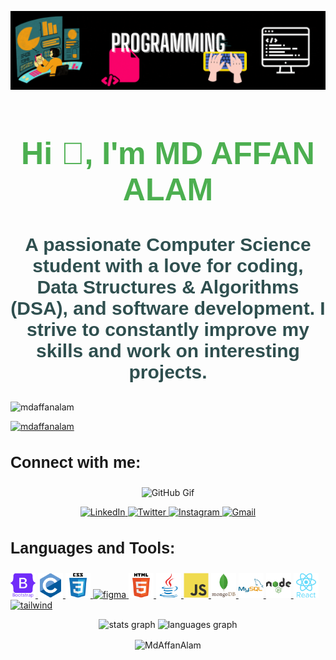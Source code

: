 ![logo](https://github.com/MdAffanAlam/MdAffanAlam/blob/main/BannerNew.gif)

<h1 align="center" style="font-family: 'Arial', sans-serif; font-size: 50px; color: #4CAF50;">Hi 👋, I'm MD AFFAN ALAM</h1>
<h3 align="center" style="font-family: 'Arial', sans-serif; font-size: 30px; color: #2F4F4F;">
  A passionate Computer Science student with a love for coding, Data Structures & Algorithms (DSA), and software development.
  I strive to constantly improve my skills and work on interesting projects.
</h3>

<p align="left"> 
  <img src="https://komarev.com/ghpvc/?username=MdAffanAlam&label=Profile%20views&color=0e75b6&style=flat" alt="mdaffanalam" /> 
</p>

<p align="left"> 
  <a href="https://github.com/ryo-ma/github-profile-trophy">
    <img src="https://github-profile-trophy.vercel.app/?username=mdaffanalam" alt="mdaffanalam" />
  </a> 
</p>

<h3 align="left" style="font-family: 'Arial', sans-serif; font-size: 25px;">Connect with me:</h3>

<p align="center">
  <img src="https://github.com/MdAffanAlam/MdAffanAlam/blob/main/GithubGif.gif?raw=true" alt="GitHub Gif" width="250" height="250"/>
</p>

<p align="center">
  <a href="https://www.linkedin.com/in/mdaffanalam/" target="_blank">
    <img src="https://img.shields.io/static/v1?message=LinkedIn&logo=linkedin&label=&color=0a66c2&logoColor=white&style=for-the-badge" alt="LinkedIn" height="35" />
  </a>
  <a href="https://twitter.com/mdaffanalam" target="_blank">
    <img src="https://img.shields.io/static/v1?message=Twitter&logo=twitter&label=&color=1DA1F2&logoColor=white&style=for-the-badge" alt="Twitter" height="35" />
  </a>
  <a href="https://instagram.com/mdaffanalam" target="_blank">
    <img src="https://img.shields.io/static/v1?message=Instagram&logo=instagram&label=&color=E4405F&logoColor=white&style=for-the-badge" alt="Instagram" height="35" />
  </a>
  <a href="mailto:mdaffanalam@example.com" target="_blank">
    <img src="https://img.shields.io/static/v1?message=Gmail&logo=gmail&label=&color=D14836&logoColor=white&style=for-the-badge" alt="Gmail" height="35" />
  </a>
</p>

<h3 align="left" style="font-family: 'Arial', sans-serif; font-size: 25px;">Languages and Tools:</h3>

<p align="left">
  <a href="https://getbootstrap.com" target="_blank" rel="noreferrer">
    <img src="https://raw.githubusercontent.com/devicons/devicon/master/icons/bootstrap/bootstrap-plain-wordmark.svg" alt="bootstrap" width="40" height="40"/>
  </a>
  <a href="https://www.cprogramming.com/" target="_blank" rel="noreferrer">
    <img src="https://raw.githubusercontent.com/devicons/devicon/master/icons/c/c-original.svg" alt="c" width="40" height="40"/>
  </a>
  <a href="https://www.w3schools.com/css/" target="_blank" rel="noreferrer">
    <img src="https://raw.githubusercontent.com/devicons/devicon/master/icons/css3/css3-original-wordmark.svg" alt="css3" width="40" height="40"/>
  </a>
  <a href="https://www.figma.com/" target="_blank" rel="noreferrer">
    <img src="https://www.vectorlogo.zone/logos/figma/figma-icon.svg" alt="figma" width="40" height="40"/>
  </a>
  <a href="https://www.w3.org/html/" target="_blank" rel="noreferrer">
    <img src="https://raw.githubusercontent.com/devicons/devicon/master/icons/html5/html5-original-wordmark.svg" alt="html5" width="40" height="40"/>
  </a>
  <a href="https://www.java.com" target="_blank" rel="noreferrer">
    <img src="https://raw.githubusercontent.com/devicons/devicon/master/icons/java/java-original.svg" alt="java" width="40" height="40"/>
  </a>
  <a href="https://developer.mozilla.org/en-US/docs/Web/JavaScript" target="_blank" rel="noreferrer">
    <img src="https://raw.githubusercontent.com/devicons/devicon/master/icons/javascript/javascript-original.svg" alt="javascript" width="40" height="40"/>
  </a>
  <a href="https://www.mongodb.com/" target="_blank" rel="noreferrer">
    <img src="https://raw.githubusercontent.com/devicons/devicon/master/icons/mongodb/mongodb-original-wordmark.svg" alt="mongodb" width="40" height="40"/>
  </a>
  <a href="https://www.mysql.com/" target="_blank" rel="noreferrer">
    <img src="https://raw.githubusercontent.com/devicons/devicon/master/icons/mysql/mysql-original-wordmark.svg" alt="mysql" width="40" height="40"/>
  </a>
  <a href="https://nodejs.org" target="_blank" rel="noreferrer">
    <img src="https://raw.githubusercontent.com/devicons/devicon/master/icons/nodejs/nodejs-original-wordmark.svg" alt="nodejs" width="40" height="40"/>
  </a>
  <a href="https://reactjs.org/" target="_blank" rel="noreferrer">
    <img src="https://raw.githubusercontent.com/devicons/devicon/master/icons/react/react-original-wordmark.svg" alt="react" width="40" height="40"/>
  </a>
  <a href="https://tailwindcss.com/" target="_blank" rel="noreferrer">
    <img src="https://www.vectorlogo.zone/logos/tailwindcss/tailwindcss-icon.svg" alt="tailwind" width="40" height="40"/>
  </a>
</p>

<div align="center">
  <img src="https://github-readme-stats.vercel.app/api/top-langs?username=mdaffanalam&show_icons=true&locale=en&layout=compact&&theme=highcontrast" height="150" alt="stats graph"  />
  <img src="https://github-readme-stats.vercel.app/api?username=mdaffanalam&show_icons=true&locale=en&&theme=highcontrast" height="150" alt="languages graph"  />
</div>

<p align="center">
  <img align="center" src="https://github-readme-streak-stats.herokuapp.com/?user=mdaffanalam&&theme=highcontrast" alt="MdAffanAlam" />
</p>
